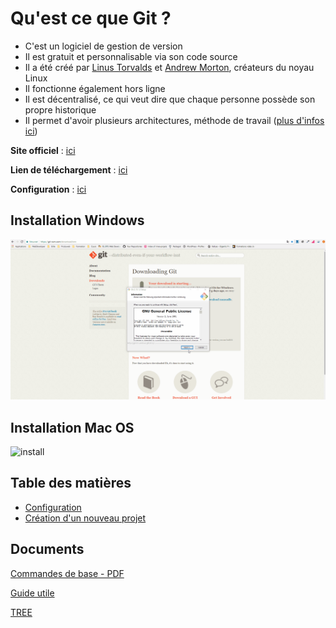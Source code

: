 # Qu'est ce que Git ?

- C'est un logiciel de gestion de version
- Il est gratuit et personnalisable via son code source
- Il a été créé par [Linus Torvalds](https://fr.wikipedia.org/wiki/Linus_Torvalds) et [Andrew Morton](https://fr.wikipedia.org/wiki/Andrew_Morton), créateurs du noyau Linux
- Il fonctionne également hors ligne
- Il est décentralisé, ce qui veut dire que chaque personne possède son propre historique
- Il permet d'avoir plusieurs architectures, méthode de travail ([plus d'infos ici](https://git-scm.com/about/distributed))



**Site officiel** : [ici](https://git-scm.com/)

**Lien de téléchargement** : [ici](https://git-scm.com/downloads)

**Configuration** : [ici](https://git-scm.com/book/fr/v1/Personnalisation-de-Git-Configuration-de-Git)


## Installation Windows

![install](video/install-windows.gif)


## Installation Mac OS

![install](video/install-macos.gif)



## Table des matières

- [Configuration](configuration.md)
- [Création d'un nouveau projet](projet.md)



## Documents


[Commandes de base - PDF](file/github-git-cheat-sheet.pdf)

[Guide utile](http://rogerdudler.github.io/git-guide/index.fr.html)

[TREE](https://superuser.com/questions/531592/how-do-i-add-the-tree-command-to-git-bash-on-windows)





